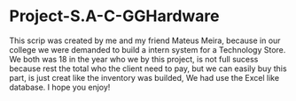 # Project-S.A-C-GGHardware
This scrip was created by me and my friend Mateus Meira, because in our college we were demanded to build a intern system for a Technology Store. We both was 18 in the year who we by this project, is not full sucess because rest the total who the client need to pay, but we can easily buy this part, is just creat like the inventory was builded, We had use the Excel like database. I hope you enjoy!
